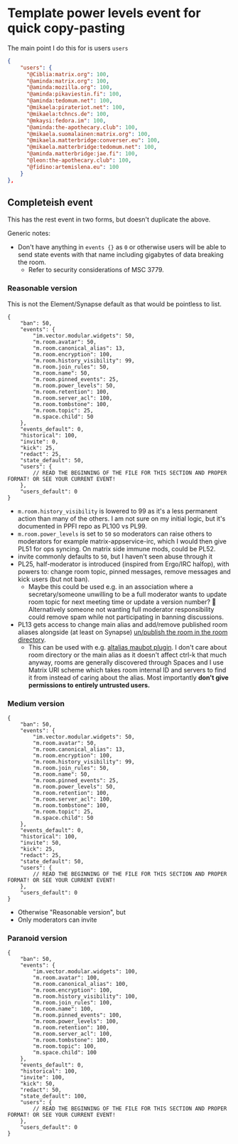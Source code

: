 # Template power levels event for quick copy-pasting

The main point I do this for is users `users`

```json
{
    "users": {
      "@Ciblia:matrix.org": 100,
      "@aminda:matrix.org": 100,
      "@aminda:mozilla.org": 100,
      "@aminda:pikaviestin.fi": 100,
      "@aminda:tedomum.net": 100,
      "@mikaela:pirateriot.net": 100,
      "@mikaela:tchncs.de": 100,
      "@mkaysi:fedora.im": 100,
      "@aminda:the-apothecary.club": 100,
      "@mikaela.suomalainen:matrix.org": 100,
      "@mikaela.matterbridge:converser.eu": 100,
      "@mikaela.matterbridge:tedomum.net": 100,
      "@aminda.matterbridge:jae.fi": 100,
      "@leon:the-apothecary.club": 100,
      "@fidino:artemislena.eu": 100
    }
},
```

## Completeish event

This has the rest event in two forms, but doesn't duplicate the above.

Generic notes:

* Don't have anything in `events {}` as `0` or otherwise users will be
  able to send state events with that name including gigabytes of
  data breaking the room.
  * Refer to security considerations of MSC 3779.

### Reasonable version

This is not the Element/Synapse default as that would be pointless to list.

```json5
{
	"ban": 50,
	"events": {
		"im.vector.modular.widgets": 50,
		"m.room.avatar": 50,
		"m.room.canonical_alias": 13,
		"m.room.encryption": 100,
		"m.room.history_visibility": 99,
		"m.room.join_rules": 50,
		"m.room.name": 50,
		"m.room.pinned_events": 25,
		"m.room.power_levels": 50,
		"m.room.retention": 100,
		"m.room.server_acl": 100,
		"m.room.tombstone": 100,
		"m.room.topic": 25,
		"m.space.child": 50
	},
	"events_default": 0,
	"historical": 100,
	"invite": 0,
	"kick": 25,
	"redact": 25,
	"state_default": 50,
	"users": {
		// READ THE BEGINNING OF THE FILE FOR THIS SECTION AND PROPER FORMAT! OR SEE YOUR CURRENT EVENT!
	},
	"users_default": 0
}
```

* `m.room.history_visibility` is lowered to 99 as it's a less permanent action than
  many of the others. I am not sure on my initial logic, but it's documented in
  PPFI repo as PL100 vs PL99.
* `m.room.power_levels` is set to `50` so moderators can raise others to moderators
  for example matrix-appservice-irc, which I would then give PL51 for ops syncing.
  On matrix side immune mods, could be PL52.
* invite commonly defaults to `50`, but I haven't seen abuse through it
* PL25, half-moderator is introduced (inspired from Ergo/IRC halfop), with powers to:
  change room topic, pinned messages, remove messages and kick users (but not ban).
  * Maybe this could be used e.g. in an association where a secretary/someone
    unwilling to be a full moderator wants to update room topic for next
    meeting time or update a version number? :shrug:
    Alternatively someone not wanting full moderator responsibility could remove
    spam while not participating in banning discussions.
* PL13 gets access to change main alias and add/remove published room aliases alongside
  (at least on Synapse) [un/publish the room in the room directory](https://github.com/vector-im/element-web/issues/13835).
  * This can be used with e.g. [altalias maubot plugin](https://matrix.org/blog/2020/06/19/this-week-in-matrix-2020-06-19#alt-alias-maubot-plugin).
    I don't care about room directory or the main alias as it doesn't affect ctrl-k that much anyway,
    rooms are generally discovered through Spaces and I use Matrix URI scheme
    which takes room internal ID and servers to find it from instead of caring about
    the alias. Most importantly **don't give permissions to entirely untrusted users.**

### Medium version

```json5
{
	"ban": 50,
	"events": {
		"im.vector.modular.widgets": 50,
		"m.room.avatar": 50,
		"m.room.canonical_alias": 13,
		"m.room.encryption": 100,
		"m.room.history_visibility": 99,
		"m.room.join_rules": 50,
		"m.room.name": 50,
		"m.room.pinned_events": 25,
		"m.room.power_levels": 50,
		"m.room.retention": 100,
		"m.room.server_acl": 100,
		"m.room.tombstone": 100,
		"m.room.topic": 25,
		"m.space.child": 50
	},
	"events_default": 0,
	"historical": 100,
	"invite": 50,
	"kick": 25,
	"redact": 25,
	"state_default": 50,
	"users": {
		// READ THE BEGINNING OF THE FILE FOR THIS SECTION AND PROPER FORMAT! OR SEE YOUR CURRENT EVENT!
	},
	"users_default": 0
}
```

* Otherwise "Reasonable version", but
* Only moderators can invite

### Paranoid version

```json5
{
	"ban": 50,
	"events": {
		"im.vector.modular.widgets": 100,
		"m.room.avatar": 100,
		"m.room.canonical_alias": 100,
		"m.room.encryption": 100,
		"m.room.history_visibility": 100,
		"m.room.join_rules": 100,
		"m.room.name": 100,
		"m.room.pinned_events": 100,
		"m.room.power_levels": 100,
		"m.room.retention": 100,
		"m.room.server_acl": 100,
		"m.room.tombstone": 100,
		"m.room.topic": 100,
		"m.space.child": 100
	},
	"events_default": 0,
	"historical": 100,
	"invite": 100,
	"kick": 50,
	"redact": 50,
	"state_default": 100,
	"users": {
		// READ THE BEGINNING OF THE FILE FOR THIS SECTION AND PROPER FORMAT! OR SEE YOUR CURRENT EVENT!
	},
	"users_default": 0
}
```
